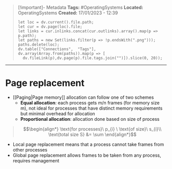 > [!important]- Metadata
> **Tags:** #OperatingSystems 
> **Located:** OperatingSystems
> **Created:** 17/01/2023 - 12:39
> ```dataviewjs
>let loc = dv.current().file.path;
>let cur = dv.page(loc).file;
>let links = cur.inlinks.concat(cur.outlinks).array().map(p => p.path);
>let paths = new Set(links.filter(p => !p.endsWith(".png")));
>paths.delete(loc);
>dv.table(["Connections",  "Tags"], dv.array(Array.from(paths)).map(p => [
>   dv.fileLink(p),dv.page(p).file.tags.join("")]).slice(0, 20));
> ```

___
# Page replacement 
- [[Paging|Page memory]] allocation can follow one of two schemes 
    - **Equal allocation**: each process gets m/n frames (for memory size m), not ideal for processes that have distinct memory requirements but minimal overhead for allocation
    - **Proportional allocation**: allocation done based on size of process 

>$$\begin{align*}
\text{for processes}\ p_{i} \ \text{of size}\ s_{i}\\
\text{total size S} &= \sum
\end{align*}$$
- Local page replacement means that a process cannot take frames from other processes 
- Global page replacement allows frames to be taken from any process, requires management
